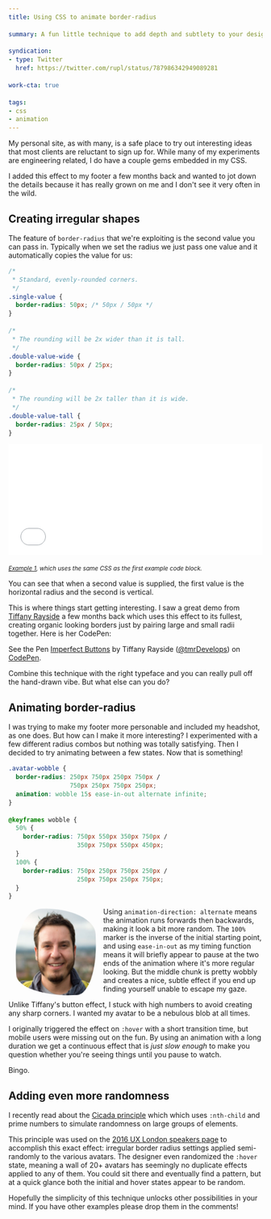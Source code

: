 ```yaml
---
title: Using CSS to animate border-radius

summary: A fun little technique to add depth and subtlety to your design.

syndication:
- type: Twitter
  href: https://twitter.com/rupl/status/787986342949089281

work-cta: true

tags:
- css
- animation
---
```


My personal site, as with many, is a safe place to try out interesting ideas that most clients are reluctant to sign up for. While many of my experiments are engineering related, I do have a couple gems embedded in my CSS.

I added this effect to my footer a few months back and wanted to jot down the details because it has really grown on me and I don't see it very often in the wild.

## Creating irregular shapes

The feature of `border-radius` that we're exploiting is the second value you can pass in. Typically when we set the radius we just pass one value and it automatically copies the value for us:

```css
/*
 * Standard, evenly-rounded corners.
 */
.single-value {
  border-radius: 50px; /* 50px / 50px */
}

/*
 * The rounding will be 2x wider than it is tall.
 */
.double-value-wide {
  border-radius: 50px / 25px;
}

/*
 * The rounding will be 2x taller than it is wide.
 */
.double-value-tall {
  border-radius: 25px / 50px;
}

```

<iframe width="100%" height="220" src="/sandbox/css-animation-border-radius-example1/" frameborder="0"></iframe>

<small class="caption">_[Example 1](/sandbox/css-animation-border-radius-example1/), which uses the same CSS as the first example code block._</small>

You can see that when a second value is supplied, the first value is the horizontal radius and the second is vertical.

This is where things start getting interesting. I saw a great demo from [Tiffany Rayside](https://twitter.com/tmrdevelops) a few months back which uses this effect to its fullest, creating organic looking borders just by pairing large and small radii together. Here is her CodePen:

<p data-height="360" data-theme-id="light" data-slug-hash="VeRvKX" data-default-tab="result" data-user="tmrDevelops" data-embed-version="2" data-preview="true" class="codepen">See the Pen <a href="https://codepen.io/tmrDevelops/pen/VeRvKX/">Imperfect Buttons</a> by Tiffany Rayside (<a href="https://codepen.io/tmrDevelops">@tmrDevelops</a>) on <a href="https://codepen.io">CodePen</a>.</p>
<script async src="https://assets.codepen.io/assets/embed/ei.js"></script>

Combine this technique with the right typeface and you can really pull off the hand-drawn vibe. But what else can you do?

## Animating border-radius

I was trying to make my footer more personable and included my headshot, as one does. But how can I make it more interesting? I experimented with a few different radius combos but nothing was totally satisfying. Then I decided to try animating between a few states. Now that is something!

```css
.avatar-wobble {
  border-radius: 250px 750px 250px 750px /
                 750px 250px 750px 250px;
  animation: wobble 15s ease-in-out alternate infinite;
}

@keyframes wobble {
  50% {
    border-radius: 750px 550px 350px 750px /
                   350px 750px 550px 450px;
  }
  100% {
    border-radius: 750px 250px 750px 250px /
                   250px 750px 250px 750px;
  }
}
```

<img alt="my face"
  class="avatar-wobble"
  width="160" height="172.5"
  src="/static/chris-ruppel-2015@384x384.jpg">

<style type="text/css">
  img.avatar-wobble {
    margin: .1em 1em;
    border-radius: 250px 750px 250px 750px / 750px 250px 750px 250px;
    transform: rotate(-2deg);
    animation: wobble-article 12s ease-in-out alternate infinite;
  }

  @media (min-width: 680px) {
    img.avatar-wobble {
      float: left;
    }
  }

  @keyframes wobble-article {
    50% {
      border-radius: 750px 550px 350px 750px / 350px 750px 550px 450px;
    }
    100% {
      border-radius: 750px 250px 750px 250px / 250px 750px 250px 750px;
      transform: rotate(2deg);
    }
  }
</style>

Using `animation-direction: alternate` means the animation runs forwards then backwards, making it look a bit more random. The `100%` marker is the inverse of the initial starting point, and using `ease-in-out` as my timing function means it will briefly appear to pause at the two ends of the animation where it's more regular looking. But the middle chunk is pretty wobbly and creates a nice, subtle effect if you end up finding yourself unable to escape my gaze.

Unlike Tiffany's button effect, I stuck with high numbers to avoid creating any sharp corners. I wanted my avatar to be a nebulous blob at all times.

I originally triggered the effect on `:hover` with a short transition time, but mobile users were missing out on the fun. By using an animation with a long duration we get a continuous effect that is _just slow enough_ to make you question whether you're seeing things until you pause to watch.

Bingo.

## Adding even more randomness

I recently read about the [Cicada principle](https://www.sitepoint.com/the-cicada-principle-and-why-it-matters-to-web-designers/) which which uses `:nth-child` and prime numbers to simulate randomness on large groups of elements.

This principle was used on the [2016 UX London speakers page](https://2016.uxlondon.com/speakers) to accomplish this exact effect: irregular border radius settings applied semi-randomly to the various avatars. The designer even randomized the `:hover` state, meaning a wall of 20+ avatars has seemingly no duplicate effects applied to any of them. You could sit there and eventually find a pattern, but at a quick glance both the initial and hover states appear to be random.

Hopefully the simplicity of this technique unlocks other possibilities in your mind. If you have other examples please drop them in the comments!
